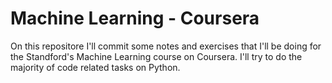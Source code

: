 # Machine Learning - Coursera

On this repositore I'll commit some notes and exercises that I'll be doing for the Standford's Machine Learning course on Coursera. I'll try to do the majority of code related tasks on Python. 

